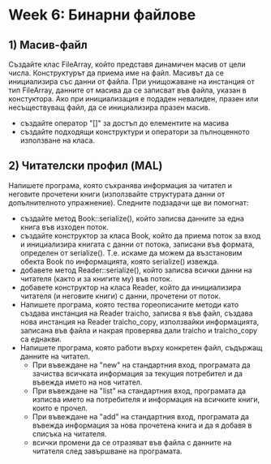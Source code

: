 # Week 6: Бинарни файлове

## 1) Масив-файл
Създайте клас FileArray, който представя динамичен масив от цели числа. Конструктурът да приема име на файл. Масивът да се инициализира със данни от файла. При унищожаване на инстанция от тип FileArray, данните от масива да се записват във файла, указан в констуктора. Ако при инициализация е подаден невалиден, празен или несъществуващ файл, да се инициализира празен масив.
- създайте оператор "[]" за достъп до елементите на масива
- създайте подходящи конструктури и оператори за пълноценното използване на класа.

## 2) Читателски профил (MAL)

Напишете програма, която съхранява информация за читател и неговите прочетени книги (използвайте структурата данни от допълнителното упражнение). Следните подзадачи ще ви помогнат:
- създайте метод Book::serialize(), който записва данните за една книга във изходен поток.
- създайте конструктор за класа Book, който да приема поток за вход и инициализира книгата с данни от потока, записани във формата, определен от serialize(). Т.е. искаме да можем да възстановим обекта Book по информацията, която serialize() извежда.
- добавете метод Reader::serialize(), който записва всички данни на читателя (както и за книгите му) във поток.
- добавете конструктор на класа Reader, който да инициализира читателя (и неговите книги) с данни, прочетени от поток.
- Напишете програма, която тества гореописаните методи като създава инстанция на Reader traicho, записва я във файл, създава нова инстанция на Reader traicho_copy, използвайки информацията, записана във файла и накрая проверява дали traicho и traicho_copy са еднакви.
- Напишете програма, която работи върху конкретен файл, съдържащ данните на читател. 
    - При въвеждане на "new" на стандартния вход, програмата да зачиства всичката информация за текущия потребител и да въвежда името на нов читател.
    - При въвеждане на "list" на стандартния вход, програмата да изписва името на потребителя и информация на всичките книги, които е прочел.
    - При въвеждане на "add" на стандартния вход, програмата да въвежда информация за нова прочетена книга и да я добавя в списъка на читателя. 
    - всички промени да се отразяват във файла с данните на читателя след завършване на програмата.

